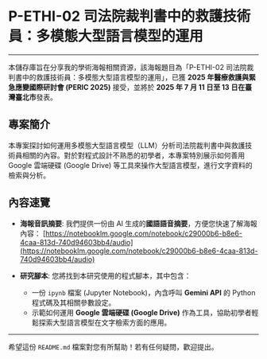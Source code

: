 # P-ETHI-02 司法院裁判書中的救護技術員：多模態大型語言模型的運用

---

本儲存庫旨在分享我的學術海報相關資源，該海報題目為「P-ETHI-02 司法院裁判書中的救護技術員：多模態大型語言模型的運用」，已獲 **2025 年醫療救護與緊急應變國際研討會 (PERIC 2025)** 接受，並將於 **2025 年 7 月 11 日至 13 日在臺灣臺北市**發表。

## 專案簡介

本專案探討如何運用多模態大型語言模型（LLM）分析司法院裁判書中與救護技術員相關的內容。對於對程式設計不熟悉的初學者，本專案特別展示如何善用 Google 雲端硬碟 (Google Drive) 等工具來操作大型語言模型，進行文字資料的檢索與分析。

## 內容速覽

* **海報音訊摘要**: 我們提供一份由 AI 生成的**國語語音摘要**，方便您快速了解海報內容：
    [https://notebooklm.google.com/notebook/c29000b6-b8e6-4caa-813d-740d94603bb4/audio](https://notebooklm.google.com/notebook/c29000b6-b8e6-4caa-813d-740d94603bb4/audio)

* **研究腳本**: 您將找到本研究使用的程式腳本，其中包含：
    * 一份 `ipynb` 檔案 (Jupyter Notebook)，內含呼叫 **Gemini API** 的 Python 程式碼及其相關參數設定。
    * 示範如何運用 **Google 雲端硬碟 (Google Drive)** 作為工具，協助初學者輕鬆探索大型語言模型在文字檢索方面的應用。

---

希望這份 `README.md` 檔案對您有所幫助！若有任何疑問，歡迎提出。
